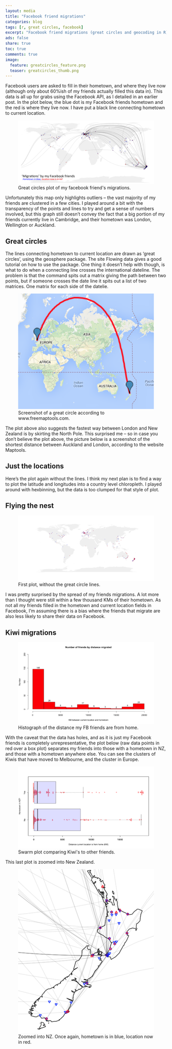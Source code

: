 ```yaml
---
layout: media
title: "Facebook friend migrations"
categories: blog
tags: [r, great circles, facebook]
excerpt: "Facebook friend migrations (great circles and geocoding in R)."
ads: false
share: true
toc: true
comments: true
image:
  feature: greatcircles_feature.png
  teaser: greatcircles_thumb.png
---
```


Facebook users are asked to fill in their hometown, and where they live now (although
 only about 60%ish of my friends actually filled this data in). This data is all up for 
 grabs using the Facebook API, as I detailed in an earlier post. In the plot below, the 
 blue dot is my Facebook friends hometown and the red is where they live now. I have put 
 a black line connecting hometown to current location.

<figure>
	<a href="/images/greatcircles_1_final.png"><img src="/images/greatcircles_1_final.png"></a>
	<figcaption>Great circles plot of my facebook friend's migrations.</figcaption>
</figure>

Unfortunately this map only highlights outliers – the vast majority of my friends are
 clustered in a few cities. I played around a bit with the transparency of the points and 
 lines to try and get a sense of numbers involved, but this graph still doesn’t convey 
 the fact that a big portion of my friends currently live in Cambridge, and their 
 hometown was London, Wellington or Auckland.
 
## Great circles

The lines connecting hometown to current location are drawn as ‘great circles’, using
 the geosphere package. The site Flowing data gives a good tutorial on how to 
 use the package. One thing it doesn’t help with though, is what to do when a connecting 
 line crosses the international dateline. The problem is that the command spits out a 
 matrix giving the path between two points, but if someone crosses the date line it 
 spits out a list of two matrices. One matrix for each side of the datelie. 
 
<figure>
	<a href="/images/greatcircles_2_profile.png"><img src="/images/greatcircles_2_profile.png"></a>
	<figcaption>Screenshot of a great circle according to www.freemaptools.com.</figcaption>
</figure>

The plot above also suggests the fastest way between London and New Zealand is by
 skirting the North Pole. This surprised me – so in case you don’t believe the plot 
 above, the picture below is a screenshot of the shortest distance between Auckland 
 and London, according to the website Maptools.
 
## Just the locations

Here’s the plot again without the lines. I think my next plan is to find a way to plot
 the latitude and longitudes into a country level chloropleth. I played around with 
 hexbinning, but the data is too clumped for that style of plot.
 
## Flying the nest

<figure>
	<a href="/images/greatcircles_3_point.png"><img src="/images/greatcircles_3_point.png"></a>
	<figcaption>First plot, without the great circle lines.</figcaption>
</figure>

I was pretty surprised by the spread of my friends migrations. A lot more than I thought
 were still within a few thousand KMs of their hometown. As not all my friends filled in 
 the hometown and current location fields in Facebook, I’m assuming there is a bias where 
 the friends that migrate are also less likely to share their data on Facebook.
 
## Kiwi migrations

<figure>
	<a href="/images/greatcircles_4_hist.png"><img src="/images/greatcircles_4_hist.png"></a>
	<figcaption>Histograph of the distance my FB friends are from home.</figcaption>
</figure>

With the caveat that the data has holes, and as it is just my Facebook friends is
 completely unrepresentative, the plot below (raw data points in red over a box plot) 
 separates my friends into those with a hometown in NZ, and those with a hometown 
 anywhere else. You can see the clusters of Kiwis that have moved to Melbourne, and the 
 cluster in Europe.

<figure>
	<a href="/images/greatcircles_5_swarm.png"><img src="/images/greatcircles_5_swarm.png"></a>
	<figcaption>Swarm plot comparing Kiwi's to other friends.</figcaption>
</figure>

This last plot is zoomed into New Zealand.

<figure>
	<a href="/images/greatcircles_6_NZ.png"><img src="/images/greatcircles_6_NZ.png"></a>
	<figcaption>Zoomed into NZ. Once again, hometown is in blue, location now in red.</figcaption>
</figure>